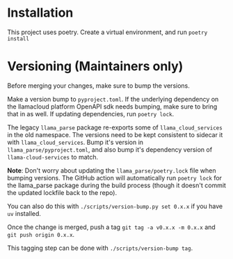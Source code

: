 # Installation

This project uses poetry. Create a virtual environment, and run `poetry install`

# Versioning (Maintainers only)

Before merging your changes, make sure to bump the versions.

Make a version bump to `pyproject.toml`. If the underlying dependency on the llamacloud platform OpenAPI
sdk needs bumping, make sure to bring that in as well. If updating dependencies, run `poetry lock`.

The legacy `llama_parse` package re-exports some of `llama_cloud_services` in the old namespace. The
versions need to be kept consistent to sidecar it with `llama_cloud_services`. Bump it's version in `llama_parse/pyproject.toml`, and also bump it's dependency version of `llama-cloud-services` to match.

**Note**: Don't worry about updating the `llama_parse/poetry.lock` file when bumping versions. The GitHub action will automatically run `poetry lock` for the llama_parse package during the build process (though it doesn't commit the updated lockfile back to the repo).

You can also do this with `./scripts/version-bump.py set 0.x.x` if you have `uv` installed.

Once the change is merged, push a tag `git tag -a v0.x.x -m 0.x.x` and `git push origin 0.x.x`.

This tagging step can be done with `./scripts/version-bump tag`.
